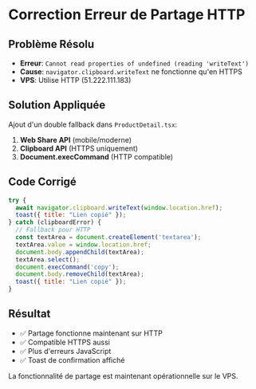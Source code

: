 # Correction Erreur de Partage HTTP

## Problème Résolu
- **Erreur**: `Cannot read properties of undefined (reading 'writeText')`
- **Cause**: `navigator.clipboard.writeText` ne fonctionne qu'en HTTPS
- **VPS**: Utilise HTTP (51.222.111.183)

## Solution Appliquée
Ajout d'un double fallback dans `ProductDetail.tsx`:

1. **Web Share API** (mobile/moderne)
2. **Clipboard API** (HTTPS uniquement) 
3. **Document.execCommand** (HTTP compatible)

## Code Corrigé
```javascript
try {
  await navigator.clipboard.writeText(window.location.href);
  toast({ title: "Lien copié" });
} catch (clipboardError) {
  // Fallback pour HTTP
  const textArea = document.createElement('textarea');
  textArea.value = window.location.href;
  document.body.appendChild(textArea);
  textArea.select();
  document.execCommand('copy');
  document.body.removeChild(textArea);
  toast({ title: "Lien copié" });
}
```

## Résultat
- ✅ Partage fonctionne maintenant sur HTTP
- ✅ Compatible HTTPS aussi
- ✅ Plus d'erreurs JavaScript
- ✅ Toast de confirmation affiché

La fonctionnalité de partage est maintenant opérationnelle sur le VPS.